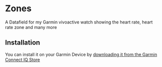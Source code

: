 # Zones
A Datafield for my Garmin vivoactive watch showing the heart rate, heart rate zone and many more

## Installation
You can install it on your Garmin Device by [downloading it from the Garmin Connect IQ Store](https://apps.garmin.com/en-US/apps/619eb63c-c121-4001-949c-bcac53646303)

